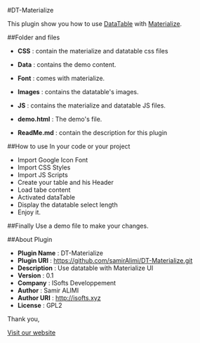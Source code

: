
#DT-Materialize

This plugin show you how to use [DataTable](https://www.datatables.net) with [Materialize](http://materializecss.com).

##Folder and files
	
   * **CSS** : contain the materialize and datatable css files
	
   * **Data** : contains the demo content.

   * **Font** : comes with materialize.

   * **Images** : contains the datatable's images.

   * **JS** : contains the materialize and datatable JS files.

   * **demo.html** : The demo's file.

   * **ReadMe.md** : contain the description for this plugin

##How to use
  In your code or your project
   + Import Google Icon Font
   + Import CSS Styles
   + Import JS Scripts
   + Create your table and his Header
   + Load tabe content
   + Activated dataTable
   + Display the datatable select length
   + Enjoy it.

##Finally
   Use a demo file to make your changes.

##About Plugin
  + **Plugin Name** : DT-Materialize
  + **Plugin URI** : https://github.com/samirAlimi/DT-Materialize.git
  + **Description** : Use datatable with Materialize UI
  + **Version** : 0.1
  + **Company** : ISofts Developpement
  + **Author** : Samir ALIMI
  + **Author URI** : http://isofts.xyz
  + **License** : GPL2

Thank you,

[Visit our website](http://www.isofts.xyz)